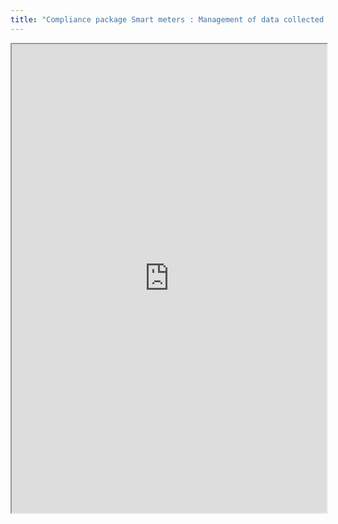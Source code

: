 ```yaml
---
title: "Compliance package Smart meters : Management of data collected in the home and transmitted outside"
---
```



<iframe height="750" width="100%" src="https://ewelton.github.io/ktest/wiki.html#Compliance%20package%20Smart%20meters%20:%20Management%20of%20data%20collected%20in%20the%20home%20and%20transmitted%20outside"></iframe>

